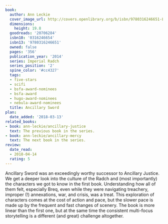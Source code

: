 ```yaml
---
book:
  author: Ann Leckie
  cover_image_url: http://covers.openlibrary.org/b/isbn/9780316246651-L.jpg
  dimensions:
    height: 19.8
  goodreads: '20706284'
  isbn10: '0316246654'
  isbn13: '9780316246651'
  owned: false
  pages: '356'
  publication_year: '2014'
  series: Imperial Radch
  series_position: '2'
  spine_color: '#cc4327'
  tags:
  - five-stars
  - scifi
  - bsfa-award-nominees
  - bsfa-award
  - hugo-award-nominees
  - nebula-award-nominees
  title: Ancillary Sword
plan:
  date_added: '2018-03-13'
related_books:
- book: ann-leckie/ancillary-justice
  text: The previous book in the series.
- book: ann-leckie/ancillary-mercy
  text: The next book in the series.
review:
  date_read:
  - 2018-04-14
  rating: 5
---
```


Ancillary Sword was an exceedingly worthy successor to Ancillary Justice. We get a deeper look into the culture of the Radch and (most importantly) the characters we got to know in the first book. Understanding how all of them felt, especially Breq, even while they were navigating treachery, improper (!) annexations, war, and crisis, was a treat. This exploration of characters comes at the cost of action and pace, but the slower pace is made up by the frequent and fast changes of scenery. The book is more linear than the first one, but at the same time the consistent multi-focus storytelling is a different (and great) challenge altogether.

